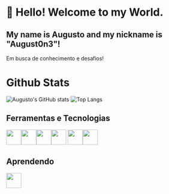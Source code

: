 # 👋 Hello! Welcome to my World.
## My name is Augusto and my nickname is "August0n3"!

Em busca de conhecimento e desafios!  
# Github Stats
![Augusto's GitHub stats](https://github-readme-stats.vercel.app/api?username=August0n3&hide=contribs,prs&theme=transparent)
![Top Langs](https://github-readme-stats.vercel.app/api/top-langs/?username=August0n3&layout=compact&theme=transparent)
## Ferramentas e Tecnologias
<img src="https://cdn.jsdelivr.net/gh/devicons/devicon/icons/python/python-original.svg" width="40" height="40" /><img src="https://cdn.jsdelivr.net/gh/devicons/devicon/icons/numpy/numpy-original.svg" width="40" height="40"/><img src="https://cdn.jsdelivr.net/gh/devicons/devicon/icons/html5/html5-original.svg" width="40" height="40"/><img src="https://cdn.jsdelivr.net/gh/devicons/devicon/icons/css3/css3-original.svg" width="40" height="40"/> <img src="https://cdn.jsdelivr.net/gh/devicons/devicon/icons/git/git-original.svg" width="40" height="40"/><img src="https://cdn.jsdelivr.net/gh/devicons/devicon/icons/c/c-plain.svg" width="40" height="40" />
          

## Aprendendo

<img src="https://cdn.jsdelivr.net/gh/devicons/devicon/icons/java/java-original.svg" width="40" height="40"/>


